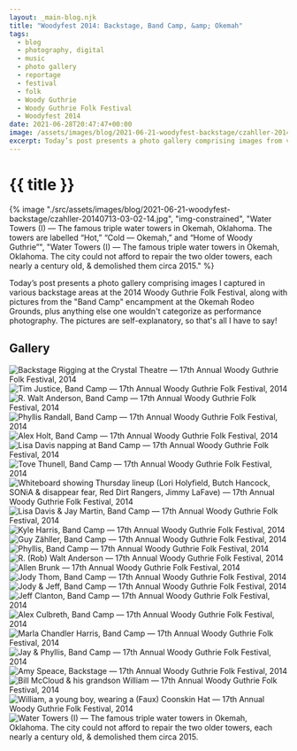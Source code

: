 ```yaml
---
layout: _main-blog.njk
title: "Woodyfest 2014: Backstage, Band Camp, &amp; Okemah"
tags: 
  - blog
  - photography, digital
  - music
  - photo gallery
  - reportage
  - festival
  - folk
  - Woody Guthrie
  - Woody Guthrie Folk Festival
  - Woodyfest 2014
date: 2021-06-28T20:47:47+00:00
image: /assets/images/blog/2021-06-21-woodyfest-backstage/czahller-20140713-03-02-14.jpg
excerpt: Today’s post presents a photo gallery comprising images from various backstage areas at the 2014 Woody Guthrie Folk Festival, along with pictures from the “Band Camp” encampment at the Okemah Rodeo Grounds.
---
```

<!-- markdownlint-disable MD025 -->
# {{ title }}

<!-- markdownlint-enable MD025 --><mpb-dialog-img>

{% image "./src/assets/images/blog/2021-06-21-woodyfest-backstage/czahller-20140713-03-02-14.jpg", "img-constrained", "Water Towers (I) — The famous triple water towers in Okemah, Oklahoma. The towers are labelled “Hot,” “Cold — Okemah,” and “Home of Woody Guthrie”", "Water Towers (I) — The famous triple water towers in Okemah, Oklahoma. The city could not afford to repair the two older towers, each nearly a century old, & demolished them circa 2015." %}</mpb-dialog-img>

<time datetime="2021-06-28">Today</time>&rsquo;s post presents a photo gallery comprising images I captured in various backstage areas at the <time datetime="2014-07">2014</time> Woody Guthrie Folk Festival, along with pictures from the "Band Camp" encampment at the Okemah Rodeo Grounds, plus anything else one wouldn't categorize as performance photography. The pictures are self-explanatory, so that's all I have to say!

## Gallery

<mpb-dialog-gallery hint rel cols="8">

  ![Backstage Rigging at the Crystal Theatre — 17th Annual Woody Guthrie Folk Festival, 2014](/assets/images/blog/2021-06-21-woodyfest-backstage/czahller-20140710-12-08-43.jpg)
  ![Tim Justice, Band Camp — 17th Annual Woody Guthrie Folk Festival, 2014](/assets/images/blog/2021-06-21-woodyfest-backstage/czahller-20140710-17-16-56.jpg)
  ![R. Walt Anderson, Band Camp — 17th Annual Woody Guthrie Folk Festival, 2014](/assets/images/blog/2021-06-21-woodyfest-backstage/czahller-20140710-17-17-12.jpg)
  ![Phyllis Randall, Band Camp — 17th Annual Woody Guthrie Folk Festival, 2014](/assets/images/blog/2021-06-21-woodyfest-backstage/czahller-20140710-17-17-22.jpg)
  ![Alex Holt, Band Camp — 17th Annual Woody Guthrie Folk Festival, 2014](/assets/images/blog/2021-06-21-woodyfest-backstage/czahller-20140710-17-17-34.jpg)
  ![Lisa Davis napping at Band Camp — 17th Annual Woody Guthrie Folk Festival, 2014](/assets/images/blog/2021-06-21-woodyfest-backstage/czahller-20140710-17-17-45.jpg)
  ![Tove Thunell, Band Camp — 17th Annual Woody Guthrie Folk Festival, 2014](/assets/images/blog/2021-06-21-woodyfest-backstage/czahller-20140710-17-24-26.jpg)
  ![Whiteboard showing Thursday lineup (Lori Holyfield, Butch Hancock, SONiA & disappear fear, Red Dirt Rangers, Jimmy LaFave) — 17th Annual Woody Guthrie Folk Festival, 2014](/assets/images/blog/2021-06-21-woodyfest-backstage/czahller-20140711-18-15-10.jpg)
  ![Lisa Davis & Jay Martin, Band Camp — 17th Annual Woody Guthrie Folk Festival, 2014](/assets/images/blog/2021-06-21-woodyfest-backstage/czahller-20140711-18-15-18.jpg)
  ![Kyle Harris, Band Camp — 17th Annual Woody Guthrie Folk Festival, 2014](/assets/images/blog/2021-06-21-woodyfest-backstage/czahller-20140711-18-15-36.jpg)
  ![Guy Zähller, Band Camp — 17th Annual Woody Guthrie Folk Festival, 2014](/assets/images/blog/2021-06-21-woodyfest-backstage/czahller-20140711-18-15-47.jpg)
  ![Phyllis, Band Camp — 17th Annual Woody Guthrie Folk Festival, 2014](/assets/images/blog/2021-06-21-woodyfest-backstage/czahller-20140711-18-15-55.jpg)
  ![R. (Rob) Walt Anderson — 17th Annual Woody Guthrie Folk Festival, 2014](/assets/images/blog/2021-06-21-woodyfest-backstage/czahller-20140711-18-16-11.jpg)
  ![Allen Brunk — 17th Annual Woody Guthrie Folk Festival, 2014](/assets/images/blog/2021-06-21-woodyfest-backstage/czahller-20140711-18-38-28.jpg)
  ![Jody Thom, Band Camp — 17th Annual Woody Guthrie Folk Festival, 2014](/assets/images/blog/2021-06-21-woodyfest-backstage/czahller-20140711-18-42-57.jpg)
  ![Jody & Jeff, Band Camp — 17th Annual Woody Guthrie Folk Festival, 2014](/assets/images/blog/2021-06-21-woodyfest-backstage/czahller-20140711-18-43-07.jpg)
  ![Jeff Clanton, Band Camp — 17th Annual Woody Guthrie Folk Festival, 2014](/assets/images/blog/2021-06-21-woodyfest-backstage/czahller-20140711-18-43-55.jpg)
  ![Alex Culbreth, Band Camp — 17th Annual Woody Guthrie Folk Festival, 2014](/assets/images/blog/2021-06-21-woodyfest-backstage/czahller-20140711-18-51-48.jpg)
  ![Marla Chandler Harris, Band Camp — 17th Annual Woody Guthrie Folk Festival, 2014](/assets/images/blog/2021-06-21-woodyfest-backstage/czahller-20140711-18-51-55.jpg)
  ![Jay & Phyllis, Band Camp — 17th Annual Woody Guthrie Folk Festival, 2014](/assets/images/blog/2021-06-21-woodyfest-backstage/czahller-20140712-16-14-27.jpg)
  ![Amy Speace, Backstage — 17th Annual Woody Guthrie Folk Festival, 2014](/assets/images/blog/2021-06-21-woodyfest-backstage/czahller-20140712-19-27-49.jpg)
  ![Bill McCloud & his grandson William — 17th Annual Woody Guthrie Folk Festival, 2014](/assets/images/blog/2021-06-21-woodyfest-backstage/czahller-20140712-19-30-33.jpg)
  ![William, a young boy, wearing a (Faux) Coonskin Hat — 17th Annual Woody Guthrie Folk Festival, 2014](/assets/images/blog/2021-06-21-woodyfest-backstage/czahller-20140712-20-47-12.jpg)
  ![Water Towers (I) — The famous triple water towers in Okemah, Oklahoma. The city could not afford to repair the two older towers, each nearly a century old, & demolished them circa 2015.](/assets/images/blog/2021-06-21-woodyfest-backstage/czahller-20140713-03-02-14.jpg)
</mpb-dialog-gallery>
